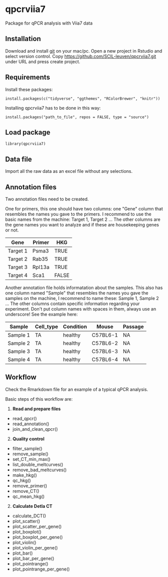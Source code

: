 # qpcrviia7
Package for qPCR analysis with Viia7 data

## Installation

Download and install [git](https://git-scm.com/downloads) on your mac/pc.
Open a new project in Rstudio and select version control.
Copy https://github.com/SCIL-leuven/qpcrviia7.git under URL and press create project.

## Requirements

Install these packages:

`install.packages(c("tidyverse", "ggthemes", "RColorBrewer", "knitr"))`

Installing qpcrviia7 has to be done in this way:

`install.packages("path_to_file", repos = FALSE, type = "source")`

## Load package

`library(qpcrviia7)`

## Data file

Import all the raw data as an excel file without any selections.

## Annotation files

Two annotation files need to be created.

One for primers, this one should have two columns: one "Gene" column that resembles the names you gave to the primers. I recommend to use the basic names from the machine: Target 1, Target 2 ... The other columns are the gene names you want to analyze and if these are housekeeping genes or not.

Gene | Primer | HKG
-----|--------|-----
Target 1 | Psma3 | TRUE
Target 2 | Rab35 | TRUE
Target 3 | Rpl13a | TRUE
Target 4 | Sca1 | FALSE

Another annotation file holds informatation about the samples. This also has one column named "Sample" that resembles the names you gave the samples on the machine, I recommend to name these: Sample 1, Sample 2 ... The other columns contain specific information regarding your experiment. Don't put column names with spaces in them, always use an underscore! See the example here:

Sample | Cell_type | Condition | Mouse | Passage
-------|-----------|-----------|-------|---------
Sample 1 | TA | healthy | C57BL6-1 | NA
Sample 2 | TA | healthy | C57BL6-2 | NA
Sample 3 | TA | healthy | C57BL6-3 | NA
Sample 4 | TA | healthy | C57BL6-4 | NA

## Workflow

Check the Rmarkdown file for an example of a typical qPCR analysis.

Basic steps of this workflow are:
1. **Read and prepare files**
  * read_qpcr()
  * read_annotation()
  * join_and_clean_qpcr()
2. **Quality control**
  * filter_sample()
  * remove_sample()
  * set_CT_min_max()
  * list_double_meltcurves()
  * remove_bad_meltcurves()
  * make_hkg()
  * qc_hkg()
  * remove_primer()
  * remove_CT()
  * qc_mean_hkg()
2. **Calculate Detla CT**
  * calculate_DCT()
  * plot_scatter()
  * plot_scatter_per_gene()
  * plot_boxplot()
  * plot_boxplot_per_gene()
  * plot_violin()
  * plot_violin_per_gene()
  * plot_bar()
  * plot_bar_per_gene()
  * plot_pointrange()
  * plot_pointrange_per_gene()
